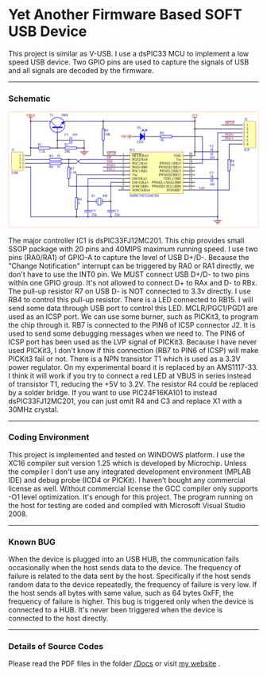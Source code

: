 # Yet Another Firmware Based SOFT USB Device
 This project is similar as V-USB. I use a dsPIC33 MCU to implement a low speed USB device. Two GPIO pins are used to capture the signals of USB and all signals are decoded by the firmware.

----

### Schematic ###

![image](https://github.com/Geniekits/Yet-Another-Firmware-Based-SOFT-USB-Device/raw/master/Docs/Images/ya-vusb-sch.png)

The major controller IC1 is dsPIC33FJ12MC201. This chip provides small SSOP package with 20 pins and 40MIPS maximum running speed. I use two pins (RA0/RA1) of GPIO-A to capture the level of USB D+/D-. Because the "Change Notification" interrupt can be triggered by RA0 or RA1 directly, we don't have to use the INT0 pin. We MUST connect USB D+/D- to two pins within one GPIO group. It's not allowed to connect D+ to RAx and D- to RBx. The pull-up resistor R7 on USB D- is NOT connected to 3.3v directly. I use RB4 to control this pull-up resistor. There is a LED connected to RB15. I will send some data through USB port to control this LED. MCLR/PGC1/PGD1 are used as an ICSP port. We can use some burner, such as PICKit3, to program the chip through it. RB7 is connected to the PIN6 of ICSP connector J2. It is used to send some  debugging messages when we need to. The PIN6 of ICSP port has been used as the LVP signal of PICKit3. Because I have never used PICKit3, I don't know if this connection (RB7 to PIN6 of ICSP) will make PICKit3 fail or not. There is a NPN transistor T1 which is used as a 3.3V power regulator. On my experimental board it is replaced by an AMS1117-33. I think it will work if you try to connect a red LED at VBUS in series instead of transistor T1, reducing the +5V to 3.2V. The resistor R4 could be replaced by a solder bridge. If you want to use PIC24F16KA101 to instead dsPIC33FJ12MC201, you can just omit R4 and C3 and replace X1 with a 30MHz crystal.

----

### Coding Environment ###

This project is implemented and tested on WINDOWS platform. I use the XC16 compiler suit version 1.25 which is developed by Microchip. Unless the compiler I don't use any integrated development environment (MPLAB IDE) and debug probe (ICD4 or PICKit). I haven’t bought any commercial license as well. Without commercial license the GCC compiler only supports -O1 level optimization. It's enough for this project. The program running on the host for testing are coded and compiled with Microsoft Visual Studio 2008.

----

### Known BUG ###

When the device is plugged into an USB HUB, the communication fails occasionally when the host sends data to the device. The frequency of failure is related to the data sent by the host. Specifically if the host sends random data to the device repeatedly, the frequency of failure is very low. If the host sends all bytes with same value, such as 64 bytes 0xFF, the frequency of failure is higher. This bug is triggered only when the device is connected to a HUB. It's never been triggered when the device is connected to the host directly.

----

### Details of Source Codes ###

Please read the PDF files in the folder [/Docs](https://github.com/GenieKits/Yet-Another-Firmware-Based-SOFT-USB-Device/tree/master/Docs) or visit [my website](http://wiki.geniekits.com/doku.php?id=usb_express:ya-vusb) .



